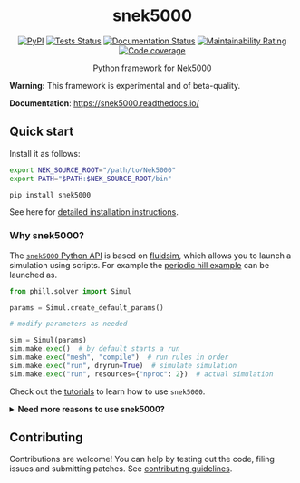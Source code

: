 <div align="center">

# snek5000


[![PyPI](https://img.shields.io/pypi/v/snek5000)](https://pypi.org/project/snek5000/)
[![Tests Status](https://github.com/snek5000/snek5000/workflows/Tests/badge.svg)](https://github.com/snek5000/snek5000/actions?workflow=Tests)
[![Documentation Status](https://readthedocs.org/projects/snek5000/badge/?version=latest)](https://snek5000.readthedocs.io/en/latest/?badge=latest)
[![Maintainability Rating](https://sonarcloud.io/api/project_badges/measure?project=snek5000_snek5000&metric=sqale_rating)](https://sonarcloud.io/dashboard?id=snek5000_snek5000)
[![Code coverage](https://codecov.io/gh/snek5000/snek5000/branch/master/graph/badge.svg?token=WzGnN0dfbw)](https://codecov.io/gh/snek5000/snek5000)

<!-- badges -->

Python framework for Nek5000
</div>

**Warning:** This framework is experimental and of beta-quality.

**Documentation**: <https://snek5000.readthedocs.io/>

## Quick start

Install it as follows:

```sh
export NEK_SOURCE_ROOT="/path/to/Nek5000"
export PATH="$PATH:$NEK_SOURCE_ROOT/bin"

pip install snek5000
```

See here for [detailed installation instructions](https://snek5000.readthedocs.io/en/latest/install.html).

### Why snek5000?

The [`snek5000` Python
API](https://snek5000.readthedocs.io/en/latest/_generated/snek5000.html) is based on
[fluidsim](https://fluidsim.readthedocs.io), which allows you to launch a
simulation using scripts. For example the [periodic hill
example](https://github.com/snek5000/snek5000-phill) can be launched as.

```python
from phill.solver import Simul

params = Simul.create_default_params()

# modify parameters as needed

sim = Simul(params)
sim.make.exec()  # by default starts a run
sim.make.exec("mesh", "compile")  # run rules in order
sim.make.exec("run", dryrun=True)  # simulate simulation
sim.make.exec("run", resources={"nproc": 2})  # actual simulation
```

Check out the
[tutorials](https://snek5000.readthedocs.io/en/latest/tutorials.html) to learn
how to use `snek5000`.

<details>
<summary>
<b>
Need more reasons to use snek5000?
</b>
</summary>

#### Advantages

- Saves you from the trouble in setting up multiple source files (`.box`, `.par`, `SIZE`)
- Checks for consistency of parameters
- Out of source builds and runs, which can be inspected or executed using the conventional
  `makenek` for debugging
- Avoid typos and human errors
- Better than bash scripting like:
  ```sh
  # Build case
  cd src/phill/
  CASE="phill"
  echo "$CASE.box" | genbox
  mv -f box.re2 phill.re2
  echo "$CASE\n0.01" | genmap
  FFLAGS="-mcmodel=medium -march=native" CFLAGS="-mcmodel=medium -march=native" makenek
  cd -

  # Run case
  cd src/phill/
  nekmpi $CASE <nb_procs> # foreground
  nekbmpi $CASE <nb_procs> # background
  cd -


  # Clean
  makenek clean

  ```
- Use of [Snakemake](https://snakemake.readthedocs.io/en/stable/) which
  is similar to GNU Make, but allows one to blend bash and python scripting and
  uses simple YAML files for managing custom configurations of compilers and flags
  for different computers.


#### Disadvantages

- In development
- Requires some basic knowledge of Python to use (*not really a big issue, to
  be honest*).
- Modification of the API requires learning how
  [Snakemake](https://snakemake.readthedocs.io/en/stable/) functions and [how
  to write Jinja
  templates](https://jinja.palletsprojects.com/en/2.11.x/templates/) (which are
  not so hard, btw)

</details>

## Contributing

Contributions are welcome! You can help by testing out the code, filing issues
and submitting patches. See [contributing guidelines](CONTRIBUTING.md).
